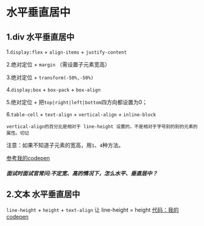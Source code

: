 # 水平垂直居中
## 1.div 水平垂直居中
1.`display:flex` + `align-items` + `justify-content`

2.绝对定位 + `margin` （需设置子元素宽高）

3.绝对定位 + `transform(-50%,-50%)`

4.`display;box` + `box-pack` + `box-align`

5.绝对定位 + 把`top|right|left|bottom`四方向都设置为0；

6.`table-cell` + `text-align` + `vertical-align` + `inline-block`
    
    vertical-align的百分比是相对于 line-height 设置的，不是相对于字号别的别的元素的属性。切记

注意：如果不知道子元素的宽高，用`1`、`4`种方法。

[参考我的codepen](https://codepen.io/singsingasong/pen/MqryRd)

##### 面试时面试官常问:不定宽、高的情况下，怎么水平、垂直居中？

## 2.文本 水平垂直居中
 `line-height` + `height` + `text-align`
让 line-height = height
[代码：我的codepen](https://codepen.io/singsingasong/pen/vzpyNN?editors=1100)